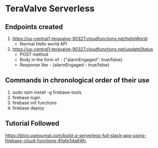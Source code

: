 # TeraValve Serverless


## Endpoints created 
1. https://us-central1-teravalve-90327.cloudfunctions.net/helloWorld 
	- Normal Hello world API
2. https://us-central1-teravalve-90327.cloudfunctions.net/updateStatus
	- POST method
	- Body in the form of - {"alarmEngaged": true/false}
	- Response like - {alarmEngaged - true/false}

	
## Commands in chronological order of their use
1. sudo npm install -g firebase-tools
2. firebase login
3. firebase init functions
4. firebase deploy

## Tutorial Followed
https://blog.usejournal.com/build-a-serverless-full-stack-app-using-firebase-cloud-functions-81afe34a64fc   			
